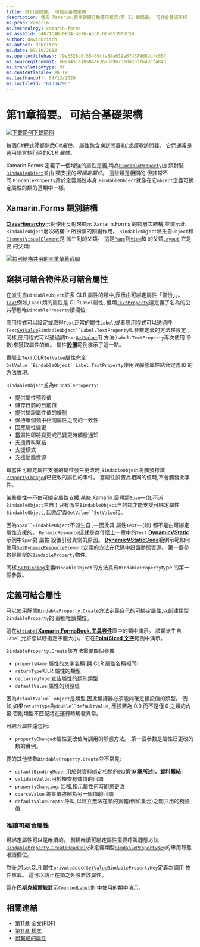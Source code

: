 ```yaml
---
title: 第11章摘要。 可結合基礎架構
description: 使用 Xamarin.表單創建行動應用程式:第 11 章摘要。 可結合基礎架構
ms.prod: xamarin
ms.technology: xamarin-forms
ms.assetid: 34671C48-0ED4-4B76-A33D-D6505390DC5B
author: davidbritch
ms.author: dabritch
ms.date: 07/19/2018
ms.openlocfilehash: f9e3326c0f55469cfa84a019a674679d82dfc007
ms.sourcegitcommit: b0ea451e18504e6267b896732dd26df64ddfa843
ms.translationtype: MT
ms.contentlocale: zh-TW
ms.lasthandoff: 04/13/2020
ms.locfileid: "61334296"
---
```

# <a name="summary-of-chapter-11-the-bindable-infrastructure"></a>第11章摘要。 可結合基礎架構

[![下載範例](~/media/shared/download.png)下載範例](https://github.com/xamarin/xamarin-forms-book-samples/tree/master/Chapter11)

每個C#程式師都熟悉C#*屬性*。 屬性包含*集*訪問器和/或*獲取*訪問器。 它們通常是通用語言執行時的*CLR 屬性*。

Xamarin.Forms 定義了一個增強的屬性定義,稱為[`BindableProperty`](xref:Xamarin.Forms.BindableProperty)由 類封裝[`BindableObject`](xref:Xamarin.Forms.BindableObject)並由 類支援的*可綁定屬性*。 這些類是相關的,但非常不同:`BindableProperty`用於定義屬性本身;`BindableObject`就像在它`object`定義可綁定屬性的類的基類中一樣。

## <a name="the-xamarinforms-class-hierarchy"></a>Xamarin.Forms 類別結構

[**ClassHierarchy**](https://github.com/xamarin/xamarin-forms-book-samples/tree/master/Chapter11/ClassHierarchy)示例使用反射來顯示 Xamarin.Forms 的類層次結構,並演示此`BindableObject`層次結構中 所扮演的關鍵作用。 `BindableObject`派生自`Object`和[`Element`](xref:Xamarin.Forms.Element)[`VisualElement`](xref:Xamarin.Forms.VisualElement)是 派生到的父類。 這是[`Page`](xref:Xamarin.Forms.Page)到[`View`](xref:Xamarin.Forms.View)和 的父類[`Layout`](xref:Xamarin.Forms.Layout),它是 要 的父類:

[![類別結構共用的三重螢幕截圖](images/ch11fg01-small.png "類別結構共用")](images/ch11fg01-large.png#lightbox "類別結構共用")

## <a name="a-peek-into-bindableobject-and-bindableproperty"></a>窺視可結合物件及可結合屬性

在派生自`BindableObject`許多 CLR 屬性的類中,表示由可綁定屬性「備份」。。 [`Text`](xref:Xamarin.Forms.Label.Text)例如,`Label`類的屬性是 CLR`Label`屬性, 但類[`TextProperty`](xref:Xamarin.Forms.Label.TextProperty)還定義了名為的公共靜態唯`BindableProperty`讀欄位,

應用程式可以設定或取得`Text`正常的屬性`Label`,或者應用程式可以透過呼`Text`[`SetValue`](xref:Xamarin.Forms.BindableObject.SetValue(Xamarin.Forms.BindableProperty,System.Object))`BindableObject``Label.TextProperty`叫參數定義的方法來設定 。 同樣,應用程式可以通過調`Text`[`GetValue`](xref:Xamarin.Forms.BindableObject.GetValue(Xamarin.Forms.BindableProperty))用 方法(`Label.TextProperty`再次使用 參數)來獲取屬性的值。 屬性[**設置**](https://github.com/xamarin/xamarin-forms-book-samples/tree/master/Chapter11/PropertySettings)範例演示了這一點。

實際上`Text`,CLR`SetValue`屬性完全`GetValue``BindableObject``Label.TextProperty`使用與靜態屬性結合定義和 的方法實現。

`BindableObject`並為`BindableProperty`:

- 提供屬性預設值
- 儲存目前的目前值
- 提供驗證屬性值的機制
- 保持單個類中相關屬性之間的一致性
- 回應屬性變更
- 當屬性即將變更或已變更時觸發通知
- 支援資料繫結
- 支援樣式
- 支援動態資源

每當由可綁定屬性支援的屬性發生更改時,`BindableObject`將觸發標識[`PropertyChanged`](xref:Xamarin.Forms.BindableObject.PropertyChanged)已更改的屬性的事件。 當屬性設置為相同的值時,不會觸發此事件。

某些屬性&mdash;不由可綁定屬性支援,某些 Xamarin.窗體類`Span`&mdash;(如不派`BindableObject`生自 ) 只有派生`BindableObject`自的類才能支援可綁定屬性`BindableObject`, 因為定義`GetValue``SetValue`和。

因為`Span``BindableObject`不派生自 ,&mdash;因此其 屬性`Text`&mdash;(如) 都不是由可綁定屬性支援的。 `DynamicResource`這就是為什麼上一章中的`Text` [**DynamicVStatic**](https://github.com/xamarin/xamarin-forms-book-samples/tree/master/Chapter10/DynamicVsStatic)示例中`Span`對 屬性 設置引發異常的原因。 [**DynamicVStaticCode**](https://github.com/xamarin/xamarin-forms-book-samples/tree/master/Chapter11/DynamicVsStaticCode)範例示範如何使用[`SetDynamicResource`](xref:Xamarin.Forms.Element.SetDynamicResource(Xamarin.Forms.BindableProperty,System.String))`Element`定義的方法在代碼中設置動態資源。 第一個參數是類型的`BindableProperty`物件。

同樣,[`SetBinding`](xref:Xamarin.Forms.BindableObject.SetBinding(Xamarin.Forms.BindableProperty,Xamarin.Forms.BindingBase))定義`BindableObject`的方法具有`BindableProperty`type 的第一個參數。

## <a name="defining-bindable-properties"></a>定義可結合屬性

可以使用靜態[`BindableProperty.Create`](xref:Xamarin.Forms.BindableProperty.Create(System.String,System.Type,System.Type,System.Object,Xamarin.Forms.BindingMode,Xamarin.Forms.BindableProperty.ValidateValueDelegate,Xamarin.Forms.BindableProperty.BindingPropertyChangedDelegate,Xamarin.Forms.BindableProperty.BindingPropertyChangingDelegate,Xamarin.Forms.BindableProperty.CoerceValueDelegate,Xamarin.Forms.BindableProperty.CreateDefaultValueDelegate))方法定義自己的可綁定屬性,以創建類型`BindableProperty`的 靜態唯讀欄位。

這在[`AltLabel`](https://github.com/xamarin/xamarin-forms-book-samples/blob/master/Libraries/Xamarin.FormsBook.Toolkit/Xamarin.FormsBook.Toolkit/AltLabel.cs)[**Xamarin.FormsBook.工具套件**](https://github.com/xamarin/xamarin-forms-book-samples/tree/master/Libraries/Xamarin.FormsBook.Toolkit)庫中的類中演示。 該類派生自`Label`,允許您以磅指定字體大小。 它在[**PointSized 文字**](https://github.com/xamarin/xamarin-forms-book-samples/tree/master/Chapter11/PointSizedText)範例中演示。

`BindableProperty.Create`該方法需要四個參數:

- `propertyName`:屬性的文字名稱(與 CLR 屬性名稱相同)
- `returnType`:CLR 屬性的類型
- `declaringType`:宣告屬性的類別類型
- `defaultValue`:屬性的預設值

因為`defaultValue``object`是類型,因此編譯器必須能夠確定預設值的類型。 例如,如果`returnType`為`double``defaultValue`, 應設置為 0.0 而不是僅 0 之類的內容,否則類型不匹配將在運行時觸發異常。

可結合屬性還包括:

- `propertyChanged`:屬性更改值時調用的靜態方法。 第一個參數是屬性已更改的類的實例。

要的其他參數`BindableProperty.Create`並不常見:

- `defaultBindingMode`: 用於與資料綁定相關的(如第[**16 章所述)。資料繫結**](chapter16.md))
- `validateValue`:用於檢查有效值的回調
- `propertyChanging`: 回檔,指示屬性何時即將更改
- `coerceValue`:將集值強制為另一個值的回調
- `defaultValueCreate`:呼叫,以建立無法在類的實體(例如集合)之間共用的預設值

### <a name="the-read-only-bindable-property"></a>唯讀可結合屬性

可綁定屬性可以是唯讀的。 創建唯讀可綁定屬性需要呼叫靜態方法[`BindableProperty.CreateReadOnly`](xref:Xamarin.Forms.BindableProperty.CreateReadOnly(System.String,System.Type,System.Type,System.Object,Xamarin.Forms.BindingMode,Xamarin.Forms.BindableProperty.ValidateValueDelegate,Xamarin.Forms.BindableProperty.BindingPropertyChangedDelegate,Xamarin.Forms.BindableProperty.BindingPropertyChangingDelegate,Xamarin.Forms.BindableProperty.CoerceValueDelegate,Xamarin.Forms.BindableProperty.CreateDefaultValueDelegate))來定義類型[`BindablePropertyKey`](xref:Xamarin.Forms.BindablePropertyKey)的專用靜態唯讀欄位。

然後,將`set`CLR 屬性`private`accor[`SetValue`](xref:Xamarin.Forms.BindableObject.SetValue(Xamarin.Forms.BindablePropertyKey,System.Object))`BindablePropertyKey`定義為調用 物件重載。 這可以防止在類之外設置該屬性。

這在[**巴斯克維爾統計**](https://github.com/xamarin/xamarin-forms-book-samples/tree/master/Chapter11/BaskervillesCount)示[`CountedLabel`](https://github.com/xamarin/xamarin-forms-book-samples/blob/master/Libraries/Xamarin.FormsBook.Toolkit/Xamarin.FormsBook.Toolkit/CountedLabel.cs)例 中使用的類中演示。

## <a name="related-links"></a>相關連結

- [第11章 全文(PDF)](https://download.xamarin.com/developer/xamarin-forms-book/XamarinFormsBook-Ch11-Apr2016.pdf)
- [第11章 樣本](https://github.com/xamarin/xamarin-forms-book-samples/tree/master/Chapter11)
- [可繫結的屬性](~/xamarin-forms/xaml/bindable-properties.md)
